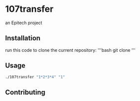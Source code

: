 # 107transfer
an Epitech project

## Installation
run this code to clone the current repository:
'''bash
git clone 
'''

## Usage

```bash
./107transfer "1*2*3*4" "1"
```

## Contributing
